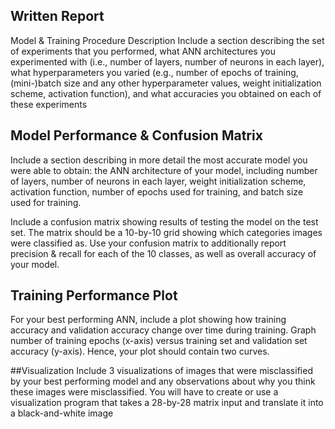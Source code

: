 ## Written Report

Model & Training Procedure Description
Include a section describing the set of experiments that you performed, what ANN architectures you experimented with (i.e., number of layers, number of neurons in each layer), what hyperparameters you varied (e.g., number of epochs of training, (mini-)batch size and any other hyperparameter values, weight initialization scheme, activation function), and what accuracies you obtained on each of these experiments

## Model Performance & Confusion Matrix
Include a section describing in more detail the most accurate model you were able to obtain: the ANN architecture of your model, including number of layers, number of neurons in each layer, weight initialization scheme, activation function, number of epochs used for training, and batch size used for training.

Include a confusion matrix showing results of testing the model on the test set. The matrix should be a 10-by-10 grid showing which categories images were classified as. Use your confusion matrix to additionally report precision & recall for each of the 10 classes, as well as overall accuracy of your model.

## Training Performance Plot
For your best performing ANN, include a plot showing how training accuracy and validation accuracy change over time during training. Graph number of training epochs (x-axis) versus training set and validation set accuracy (y-axis). Hence, your plot should contain two curves.

##Visualization
Include 3 visualizations of images that were misclassified by your best performing model and any observations about why you think these images were misclassified.  You will have to create or use a visualization program that takes a 28-by-28 matrix input and translate it into a black-and-white image
